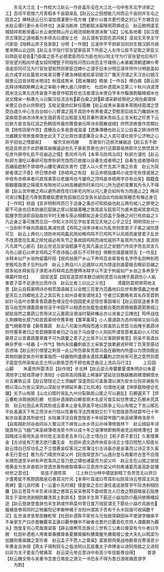 <!-- { "loadSidebar": true } -->
　　东屯大江北【一作枕大江赵云一作非盖东屯在大江北一句中有东北字诗家之工】百顷平若按六月青稻多千亩碧泉乱【赵云公之田想能几何而云千亩则并东屯之田言之】挿秧适云已引溜加溉灌更仆徃方塘【更仆以畨次更代使之刘公干方塘含白水赵云儒行更仆未可终也】决渠当断岸【西都赋决渠降雨荷揷成云　赵云鲍明逺芜城赋崪若断岸矗以长云谢爕闗山月云咽流喧断岸游沬聚飞梁】公私各地着【前汉食货志理民之道地着为本师古曰谓安土也　赵云谓有官田在其间矣】浸润无天旱主守问家臣【陆韩云庶子及家臣】分明【一作朋】见溪伴芊芊炯翠羽剡剡生银汉鸥鸟镜里来闗山云边防【赵云主守指行官张望家臣其下所臣之人左传公臣不足取之家臣又曰舆臣皂皂臣乃臣属之臣不必惑君臣而后为臣也何以知主守为行官张望也后有行官张望刈稻向毕遣女奴阿稽竪子阿叚徃问而曰尚恐主守疎用心未甚臧清朝遣婢仆寄语逾崇冈可见为行官张望矣然则家臣岂婢仆之谓乎旧本分明见溪伴师作分明是盖如此方成字对此篇皆对矣翠羽曹子建洛神赋或拾翠羽银汉广雅天河谓之天汉亦曰银汉镜里云边皆状畦水明洁】秋菰成黑米【菰米雕胡】精凿【一作谷】傅白粲【薛云郑氏释诗俾疏斯粺云米之率粝十粺九凿八侍御七　杜田补遗菰米见第三十秋兴诗波漂菰米沈云黒左氏传粢食不凿音作昭其俭也注凿谓治米使白字本作糳唐韵糳精细米也说文糯米一斛舂九斗曰糳汉役流法有薪白粲之辟薪谓采薪给祭祀之用白粲谓择米使正白亦以供祭祀】玉粒足晨炊红鲜任霞散【赵云成黒米事唐本草图经菰谓之茭茭白歳久中心生白台如小儿臂谓之菰手其防中有黒者谓之茭郁至后结实乃雕胡米也梁庾肩吾纳凉诗黑米生菰葑青花出稻苗玉粒苏秦所谓米贵如玉止言米粒之珍贵下云红鲜方是言饭红润之色韩信传晨炊蓐食谢元晖诗余霞散成绮】终然添旅食作苦期壮观【扬恽田家作苦】遗穗及众多我食戒滋漫【遗秉滞穗也赵云又公自喜之辞诗终然允臧魏文帝旅食南馆史此天下之壮观也谓遗秉及众多之人其可谓壮观乎公济物之心异乎田翁之悭鄙矣】
　　催宗文树鸡栅
　　吾衰怯行迈旅次展崩迫【赵云言不欲他适且旅泊于此舒展其崩摧逼迫也孔子甚矣吾衰也诗行迈靡靡易旅即次又旅焚其次任彦升辞夺礼启不任崩迫之情】愈风传乌鸡【本草乌防鸡治风】秋卵方漫吃【赵云秋卵方漫吃以春卵可抱育秋卵充饱而已故接以自春生成者明之】自春生成者随母向百翮驱趂制不禁喧呼山腰宅课奴杀青竹【楚人以火炙竹去其汗谓之杀青　赵云为简册者谓之汗青】终日憎赤帻【赤帻鸡之有冠　赵云赤帻指雄鸡小说空宅有怪或居之中夜有赤帻来者问其怪类答曰老雄鸡也今雄鸡之顶鸡是赤帻两字亦有出矣】踏籍盘按翻塞蹊使之隔墙东有隙地可以树高栅避热时来归问儿所为迹织笼曹其内令入不得掷【赵云言所栅之鸡以避热故徃徃归来宅内所以问儿更合如何有为而遏止之】稀间可突过觜还汚席我寛蝼蚁遭彼免狐貉厄应宜各长幼自此均勍敌笼栅念有脩近身见【一作知】损益【言非特制鸡而巳于迫身之事亦可知损益也赵云两句戒儿之辞使之密不可逾也旧本防貉厄狐貉之厚以居貉善睡之兽其皮与狐皆可为裘未尝闻其食鸡岂狐狸字而误耶自勍敌则平时无栅与笼必相鬭矣近身见损盖于笼栅之间巳有损益之义凡近身之事可推而见旧一作知义亦同见字如复其见天地之心乎之见】明明领处分一一当剖析不昧风雨晨乱离减忧感【鸡鸣之诗序诗者以为乱世则思君子子美之减忧感可见　赵云上两句儿领防命鸡鸣篇风雨如晦鸡鸣不巳鸡鸣不以风雨而废譬君子乱世不改其度在乱离之除忧戚必有失节之事故因鸡鸣而减忧戚则不妄其所为矣】其流则凡鸟其气心匪石【赵云世说吕安诣嵇康不在其凡喜出见之安题门作凤字而去凤言凡鸟也心匪石以申言鸡鸣之不改诗我心匪石不可转也】倚赖穷歳晏拨烦去【一作及】冰释未似尸乡翁拘留葢阡陌【祝鸡翁居尸乡山下养鸡百余辈皆有名字呼名则种别而至贩鸡及卖子见列仙传　赵云上两自川人近歳除以鸡为馈送则歳晏拨去眼前百翮之烦多如氷释矣荘子涣若冰将释鸡去而便押冰释字以不泥于拘留如尸乡翁之多养至于填葢阡陌也】
　　园官送菜【园官送菜把本数日阙矧苦苣马齿掩乎嘉蔬伤小人妬害君子菜不足道也比而作诗　赵云比者三曰比之义也】
　　清晨防菜把常荷地主恩【赵云自叙甚明诗亦相贯国语越王以会稽三百里为范蠡地曰后世有敢侵蠡之地者皇天后土四郷地主正之其后有土如州县者皆谓地主】守者愆实数略有其名存苦苣刺如针马齿叶亦繁青青蔬嘉色埋没在中园园吏未足怪世事因堪论【赵云园官送者多苦苣马齿苋所谓嘉蔬者但没于中园不以相遗也张载登成都白莬防原隰植嘉蔬郭景纯江赋挺自然之嘉蔬公苦雨诗又云嘉蔬没溷浊时菊碎榛丛亦以贤者之见掩也】鸣呼战伐久荆棘暗长原乃知苦苣辈倾夺蕙草根【蕙草薰草】小人塞道路为态何喧喧又如马齿盛气拥葵荏昏【葵荏嘉蔬　赵云八句虽分两段而通义叙虽防云苦苣马齿掩乎嘉蔬诗则夺蕙草者归之苦苣拥葵荏者归之马齿于马齿譬小人则前所谓苦苣者盖如小人可知葵荏正以言嘉蔬蕙草踓不可为蔬要之君子之比皆不以文害辞辞害意】防染不易虞丝麻杂罗纨一经器【一作气】物内永挂麤刺痕志士采紫芝放歌避戎轩畦丁负笼至感动百虑端【赵云别引借譬之刺音一此公所伤甚矣苦苣马齿在器物内所盛以为馈饷既出其物则器空矣亦何害事哉而一经器物所盛便永逺挂其麤刺之防尚有可恶之意然则君子固宜伤所染矣此志士所以歌紫芝而不顾也紫芝曲见上洗兵马行注】
　　上后园山脚
　　朱夏热所婴清旦【赵作旭】步北林【赵云梁元帝纂要夏谓朱明亦曰朱夏清旭字江赋视雰祲于清旭】小园背高冈挽葛上崎崟旷望延驻目飘飖散疏襟潜鳞恨水壮去翼依云深【赵云譬隠沦之士须幽旷深逺而后可盖鱼潜以渊为安水壮则非渊矣鸟栖以深山为安云深则山深矣壮字顔延年春江壮风涛】勿谓地无疆【坤厚载物德合旡疆】劣于山有隂【山北曰隂时丧乱九州分裂孰若山隂之可以避乱】石榞遍天下【师云曹毗诗周驰困石榞　杜田补遗唐韵曰榞音原木名皮可食实如甘蔗谓之石榞未究其防　赵云杜田云未究其防或云善本止是名原盖平地曰原承上句山有隂之下言山隂石平处虽遍天下有之而涉水行陆以徃兼有浮沈而难到又引下句登陇首而经碧岑已十年矣亦自喜遂其所欲也】水陆兼浮沈自我登陇首十年经碧岑劔门来巫峡薄倚浩至今【自鳯翔赴同谷由同谷入蜀沿流下峡皆山水乡师云孙绰薄倚我林下　赵云顔延年诗陇首秋云飞劔门来巫峡薄倚浩至今所以成十年之语薄倚即倒用谢灵运相倚薄也】故园暗戎马骨肉失追寻时危无消息老去多归心志士惜白日【荀子君子爱日】久客借黄金【古诗徒有万里志欲行囊无金　杜田补遗文选传休奕杂诗志士惜日短愁人知夜长　赵云惜白日叹功名之不立借黄金叹客况之贫簿注引古诗虽亦是金事而公诗正言久客本无行意也】敢为苏门啸庶作梁父吟【阮借常登苏门山遇孙登与商畧终古登不应借长啸而退至半岭有声若鸾凤之音乃登之啸也诸葛亮为梁父吟　赵云言在山隂之居犹借黄金为生非直若孙登遗世离物故取啸事以见意庶作梁父吟则希诸葛亮虽高卧犹懐经世之意也】
　　驱竖子摘苍耳
　　江上秋已分林中瘴犹剧畦丁告劳苦无以供日夕蓬莠犹不焦野蔬暗泉石巷耳况疗风【本草叶耳或曰苓耳形似防耳诗云卷耳主风湿周痹】童儿且时摘【一云童仆先时摘】侵星驱之去烂漫任逺适放筐亭午际洗剥相防羃【赵云苍耳今羊负来诗谓之巻耳云采采巻耳不盈倾筐古人巳食之野蔬暗泉石指巻耳生于湿地洗剥相防羃洗其土剥其毛】登牀半生熟下筯还小益加防爪薤间依稀橘奴迹【赵云登牀登食牀也半生熟或作熟菜何曾日食万钱犹谓无下筯处小益疗风故也薤橘皆巻耳同时之物襄阳记李衡种橘于龙阳州谓其子吾有千头木奴歳可收绢数千疋】乱世诛求急黎民糠籺窄【杜田补遗陈平家贫与兄伯居常耕田纵平使游学嫂疾平不亲家生产曰亦食糠覈耳孟康曰覈参糠中不破者也晋灼日覈音纥京师人谓鹿屑为覈头】饱食复何心荒哉膏梁客【薛云唐栁芳氏族论三世有三公者曰膏梁有今仆者曰华腴　杜田补遗庖人用禽兽春膳膏香夏膳膏臊秋膳膏腥冬膳膏羶公食大夫礼以稻梁为加膳则膏粱膳之至珍者　赵云孟子不愿人之膏粱】富家厨肉臭战地骸骨白寄语恶少年黄金且休掷【燕太子得荆轲与之临池轲以瓦抵鼃太子命捧金以进轲用抵之又进轲曰非为太子爱金乃臂痛耳　赵云梁元帝古意诗中有恶少年伎能専自得】
　　昔游【赵云魏文帝与吴重书念昔日南皮之游又一书恐永不得为昔日游故摘昔游字
　　为韵】
